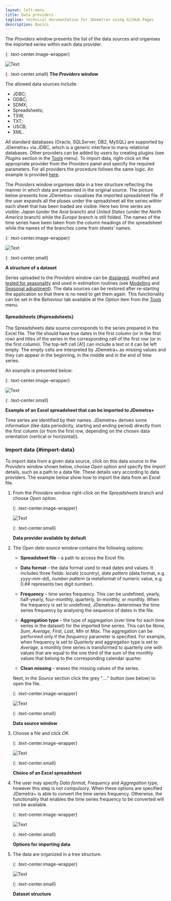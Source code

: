 ```yaml
---
layout: left-menu
title: Data providers
tagline: technical documentation for JDemetra+ using GitHub Pages
description: Basics
---
```


The *Providers* window presents the list of the data sources and organises the imported series within each data provider.

{: .text-center.image-wrapper}

![Text](/assets/img/reference-manual/manual/A_Ref5.jpg)

{: .text-center.small}
**The *Providers* window**

The allowed data sources include:
* JDBC;
* ODBC;
* SDMX;
* Spreadsheets;
* TSW;
* TXT;
* USCB;
* XML.

All standard databases (Oracle, SQLServer, DB2, MySQL) are supported by
JDemetra+ via JDBC, which is a generic interface to many relational
databases. Other providers can be added by users by creating plugins
(see *Plugins* section in the [Tools](tools.html) menu). To import data, right-click on the appropriate
provider from the *Providers* panel and specify the required parameters.
For all providers the procedure follows the same logic. An example is provided [here](#import-data).

The *Providers* window organises data in a tree structure reflecting the
manner in which data are presented in the original source. The picture
below presents how JDemetra+ visualises the imported spreadsheet file.
If the user expands all the pluses under the spreadsheet all the series
within each sheet that has been loaded are visible. Here two time series
are visible: *Japan* (under the *Asia* branch) and *United States*
(under the *North America* branch) while the *Europe* branch is still
folded. The names of the time series have been taken from the column
headings of the spreadsheet while the names of the branches come from
sheets’ names.

{: .text-center.image-wrapper}

![Text](/assets/img/reference-manual/manual/A_Ref6.jpg)

{: .text-center.small}

**A structure of a dataset**

Series uploaded to the *Providers* window can be [displayed](../reference-manual/data-visualization.html), modified and [tested for seasonality](../case-studies/seasonalitytests.html)
and used in estimation routines (see [Modelling](modelling.html) and [Seasonal adjustment](sa.html)). 
The data sources can be restored after
re-starting the application so that there is no need to get them
again. This functionality can be set in the *Behaviour* tab available at
the *Option* item from the [*Tools*](../reference-manual/tools.html) menu.

#### Spreadsheets {#spreadsheets}

The Spreadsheets data source corresponds to the series prepared in the
Excel file. The file should have true dates in the first column (or in
the first row) and titles of the series in the corresponding cell of the
first row (or in the first column). The top-left cell \[A1\] can include
a text or it can be left empty. The empty cells are interpreted by
JDemetra+ as missing values and they can appear in the beginning, in the
middle and in the end of time series.

An example is presented below:

{: .text-center.image-wrapper}

![Text](/assets/img/reference-manual/manual/Aimage5.jpg)

{: .text-center.small}

**Example of an Excel spreadsheet that can be imported to JDemetra+**

Time series are identified by their names. JDemetra+ derives some
information (like data periodicity, starting and ending period) directly
from the first column (or from the first row, depending on the chosen
data orientation (vertical or horizontal)).

### Import data {#import-data}

To import data from a given data source, click on this data source in
the *Providers* window shown below, choose *Open* option and specify the
import details, such as a path to a data file. These details vary
according to data providers. The example below show how to import
the data from an Excel file.

1.  From the *Providers* window right-click on the *Spreadsheets* branch
    and choose *Open* option.

	{: .text-center.image-wrapper}

	![Text](/assets/img/reference-manual/manual/Aimage6.jpeg)

	{: .text-center.small}

	**Data provider available by default**

1.  The *Open data source* window contains the following options:

	-   **Spreadsheet file** – a path to access the Excel file.

	-   **Data format** – the data format used to read dates and values. It
    includes three fields: *locale* (country), *date pattern* (data
    format, e.g. *yyyy-mm-dd*), *number pattern* (a metaformat of
    numeric value, e.g. 0.\#\# represents two digit number).

	-   **Frequency** – time series frequency. This can be undefined, yearly,
    half-yearly, four-monthly, quarterly, bi-monthly, or monthly. When
    the frequency is set to undefined, JDemetra+ determines the time
    series frequency by analysing the sequence of dates in the file.

	-   **Aggregation type** – the type of aggregation (over time for each
    time series in the dataset) for the imported time series. This can
    be *None*, *Sum*, *Average*, *First*, *Last*, *Min* or *Max*. The
    aggregation can be performed only if the *frequency* parameter is
    specified. For example, when frequency is set to *Quarterly* and
    aggregation type is set to *Average*, a monthly time series is
    transformed to quarterly one with values that are equal to the one
    third of the sum of the monthly values that belong to the
    corresponding calendar quarter.

	-   **Clean missing** – erases the missing values of the series.

	Next, in the *Source* section click the grey "...." button (see below) to open the file.

	{: .text-center.image-wrapper}

	![Text](/assets/img/reference-manual/manual/Aimage7.jpeg)

	{: .text-center.small}

	**Data source window**

1.  Choose a file and click *OK*.

	{: .text-center.image-wrapper}

	![Text](/assets/img/reference-manual/manual/Aimage8.jpeg)

	{: .text-center.small}

	**Choice of an Excel spreadsheet**

1.  The user may specify *Data format*, *Frequency* and *Aggregation
    type*, however this step is not compulsory. When these options are
    specified JDemetra+ is able to convert the time series frequency.
    Otherwise, the functionality that enables the time series frequency to be converted 
     will not be available.

	{: .text-center.image-wrapper}

	![Text](/assets/img/reference-manual/manual/Aimage9.jpeg)

	{: .text-center.small}

	**Options for importing data**

1.  The data are organized in a tree structure.

	{: .text-center.image-wrapper}

	![Text](/assets/img/reference-manual/manual/Aimage10.jpeg)

	{: .text-center.small}

	**Dataset structure**

